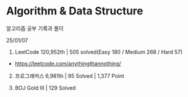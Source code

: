 # Algorithm & Data Structure

알고리즘 공부 기록과 풀이

25/01/07

1. LeetCode 120,952th | 505 solved(Easy 180 / Medium 268 / Hard 57)
- https://leetcode.com/anythingthannothing/

2. 프로그래머스 6,981th | 95 Solved | 1,377 Point

3. BOJ Gold III | 129 Solved
